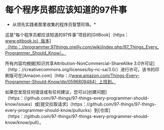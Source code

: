 每个程序员都应该知道的97件事
======

* 从领先实践者那里收集的程序员智慧珍珠。*


这是“每个程序员都应该知道的97件事”项目的[GitBook]（https：www.gitbook.io）版本]（http：//programmer.97things.oreilly.com/wiki/index.php/97_Things_Every_Programmer_Should_Know）。

所有内容均根据[知识共享Attribution-NonCommercial-ShareAlike 3.0许可证]（http：//creativecommons.org/licenses/by-nc-sa/3.0/）进行许可。该书的印刷版可在[Amazon.com]（http：//www.amazon.com/Things-Every-Programmer-Should-Know/dp/0596809484）上找到。

如果您发现任何错误或有任何建议，您可以[创建问题]（https：//github.com/97-things/97-things-every-programmer-should-know/issues）或[提交拉取请求]（https：//github.com/97-things/97-things-every-programmer-should-know/pullucks）到[仓库]（https：//github.com/97-things/97-things-every-programmer-should-know/know/pull）。
